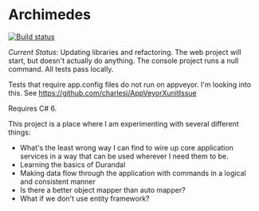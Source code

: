 # Archimedes

[![Build status](https://ci.appveyor.com/api/projects/status/f8yhkdhdhtppto47?svg=true)](https://ci.appveyor.com/project/charlesj/archimedes)

*Current Status*: Updating libraries and refactoring. The web project will
start, but doesn't actually do anything.  The console project runs a null
command.  All tests pass locally.

Tests that require app.config files do not run on appveyor.  I'm looking into
this. See https://github.com/charlesj/AppVeyorXunitIssue

Requires C# 6.

This project is a place where I am experimenting with several different things:

- What's the least wrong way I can find to wire up core application services
in a way that can be used wherever I need them to be.
- Learning the basics of Durandal
- Making data flow through the application with commands in a logical and
consistent manner
- Is there a better object mapper than auto mapper?
- What if we don't use entity framework?
